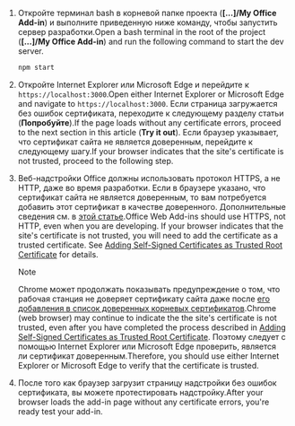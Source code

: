 1. <span data-ttu-id="e309a-101">Откройте терминал bash в корневой папке проекта (**[...]/My Office Add-in**) и выполните приведенную ниже команду, чтобы запустить сервер разработки.</span><span class="sxs-lookup"><span data-stu-id="e309a-101">Open a bash terminal in the root of the project (**[...]/My Office Add-in**) and run the following command to start the dev server.</span></span>

    ```bash
    npm start
    ```

2. <span data-ttu-id="e309a-102">Откройте Internet Explorer или Microsoft Edge и перейдите к `https://localhost:3000`.</span><span class="sxs-lookup"><span data-stu-id="e309a-102">Open either Internet Explorer or Microsoft Edge and navigate to `https://localhost:3000`.</span></span> <span data-ttu-id="e309a-103">Если страница загружается без ошибок сертификата, переходите к следующему разделу статьи (**Попробуйте**).</span><span class="sxs-lookup"><span data-stu-id="e309a-103">If the page loads without any certificate errors, proceed to the next section in this article (**Try it out**).</span></span> <span data-ttu-id="e309a-104">Если браузер указывает, что сертификат сайта не является доверенным, перейдите к следующему шагу.</span><span class="sxs-lookup"><span data-stu-id="e309a-104">If your browser indicates that the site's certificate is not trusted, proceed to the following step.</span></span>

3. <span data-ttu-id="e309a-p102">Веб-надстройки Office должны использовать протокол HTTPS, а не HTTP, даже во время разработки. Если в браузере указано, что сертификат сайта не является доверенным, то вам потребуется добавить этот сертификат в качестве доверенного. Дополнительные сведения см. в [этой статье](https://github.com/OfficeDev/generator-office/blob/master/src/docs/ssl.md).</span><span class="sxs-lookup"><span data-stu-id="e309a-p102">Office Web Add-ins should use HTTPS, not HTTP, even when you are developing. If your browser indicates that the site's certificate is not trusted, you will need to add the certificate as a trusted certificate. See [Adding Self-Signed Certificates as Trusted Root Certificate](https://github.com/OfficeDev/generator-office/blob/master/src/docs/ssl.md) for details.</span></span>

    > [!NOTE]
    > <span data-ttu-id="e309a-108">Chrome может продолжать показывать предупреждение о том, что рабочая станция не доверяет сертификату сайта даже после [его добавления в список доверенных корневых сертификатов](https://github.com/OfficeDev/generator-office/blob/master/src/docs/ssl.md).</span><span class="sxs-lookup"><span data-stu-id="e309a-108">Chrome (web browser) may continue to indicate the the site's certificate is not trusted, even after you have completed the process described in [Adding Self-Signed Certificates as Trusted Root Certificate](https://github.com/OfficeDev/generator-office/blob/master/src/docs/ssl.md).</span></span> <span data-ttu-id="e309a-109">Поэтому следует с помощью Internet Explorer или Microsoft Edge проверить, является ли сертификат доверенным.</span><span class="sxs-lookup"><span data-stu-id="e309a-109">Therefore, you should use either Internet Explorer or Microsoft Edge to verify that the certificate is trusted.</span></span> 

4. <span data-ttu-id="e309a-110">После того как браузер загрузит страницу надстройки без ошибок сертификата, вы можете протестировать надстройку.</span><span class="sxs-lookup"><span data-stu-id="e309a-110">After your browser loads the add-in page without any certificate errors, you're ready test your add-in.</span></span>

